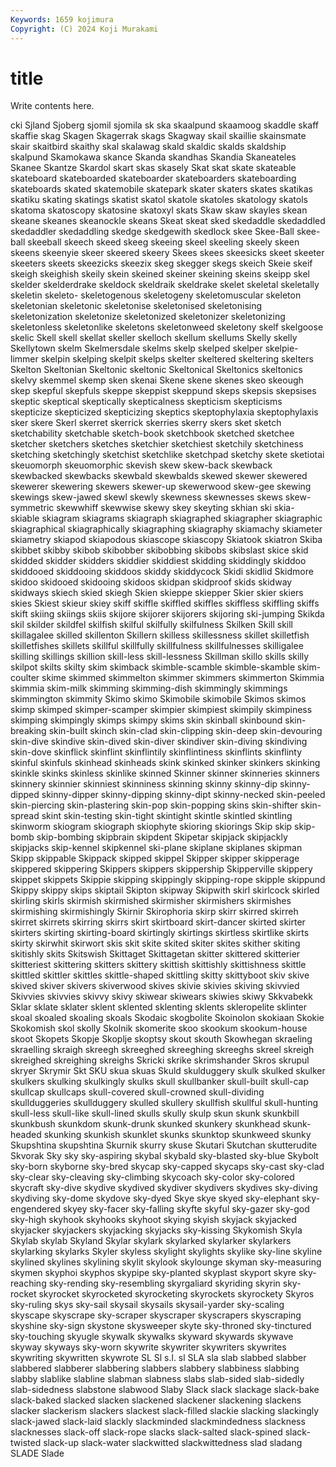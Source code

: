 ```yaml
---
Keywords: 1659 kojimura
Copyright: (C) 2024 Koji Murakami
---
```


# title

Write contents here.



cki
Sjland Sjoberg sjomil sjomila sk ska skaalpund skaamoog skaddle skaff
skaffie skag Skagen Skagerrak skags Skagway skail skaillie skainsmate skair
skaitbird skaithy skal skalawag skald skaldic skalds skaldship skalpund Skamokawa
skance Skanda skandhas Skandia Skaneateles Skanee Skantze Skardol skart skas
skasely Skat skat skate skateable skateboard skateboarded skateboarder skateboarders skateboarding
skateboards skated skatemobile skatepark skater skaters skates skatikas skatiku skating
skatings skatist skatol skatole skatoles skatology skatols skatoma skatoscopy skatosine
skatoxyl skats Skaw skaw skayles skean skeane skeanes skeanockle skeans
Skeat skeat sked skedaddle skedaddled skedaddler skedaddling skedge skedgewith skedlock
skee Skee-Ball skee-ball skeeball skeech skeed skeeg skeeing skeel skeeling
skeely skeen skeens skeenyie skeer skeered skeery Skees skees skeesicks
skeet skeeter skeeters skeets skeezicks skeezix skeg skegger skegs skeich
Skeie skeif skeigh skeighish skeily skein skeined skeiner skeining skeins
skeipp skel skelder skelderdrake skeldock skeldraik skeldrake skelet skeletal skeletally
skeletin skeleto- skeletogenous skeletogeny skeletomuscular skeleton skeletonian skeletonic skeletonise skeletonised
skeletonising skeletonization skeletonize skeletonized skeletonizer skeletonizing skeletonless skeletonlike skeletons skeletonweed
skeletony skelf skelgoose skelic Skell skell skellat skeller skelloch skellum
skellums Skelly skelly Skellytown skelm Skelmersdale skelms skelp skelped skelper
skelpie-limmer skelpin skelping skelpit skelps skelter skeltered skeltering skelters Skelton
Skeltonian Skeltonic skeltonic Skeltonical Skeltonics skeltonics skelvy skemmel skemp sken
skenai Skene skene skenes skeo skeough skep skepful skepfuls skeppe
skeppist skeppund skeps skepsis skepsises skeptic skeptical skeptically skepticalness skepticism
skepticisms skepticize skepticized skepticizing skeptics skeptophylaxia skeptophylaxis sker skere Skerl
skerret skerrick skerries skerry skers sket sketch sketchability sketchable sketch-book
sketchbook sketched sketchee sketcher sketchers sketches sketchier sketchiest sketchily sketchiness
sketching sketchingly sketchist sketchlike sketchpad sketchy skete sketiotai skeuomorph skeuomorphic
skevish skew skew-back skewback skewbacked skewbacks skewbald skewbalds skewed skewer
skewered skewerer skewering skewers skewer-up skewerwood skew-gee skewing skewings skew-jawed
skewl skewly skewness skewnesses skews skew-symmetric skewwhiff skewwise skewy skey
skeyting skhian ski skia- skiable skiagram skiagrams skiagraph skiagraphed skiagrapher
skiagraphic skiagraphical skiagraphically skiagraphing skiagraphy skiamachy skiameter skiametry skiapod skiapodous
skiascope skiascopy Skiatook skiatron Skiba skibbet skibby skibob skibobber skibobbing
skibobs skibslast skice skid skidded skidder skidders skiddier skiddiest skidding
skiddingly skiddoo skiddooed skiddooing skiddoos skiddy skiddycock Skidi skidlid Skidmore
skidoo skidooed skidooing skidoos skidpan skidproof skids skidway skidways skiech
skied skiegh Skien skieppe skiepper Skier skier skiers skies Skiest
skieur skiey skiff skiffle skiffled skiffles skiffless skiffling skiffs skift
skiing skiings skiis skijore skijorer skijorers skijoring ski-jumping Skikda skil
skilder skildfel skilfish skilful skilfully skilfulness Skilken Skill skill skillagalee
skilled skillenton Skillern skilless skillessness skillet skilletfish skilletfishes skillets skillful
skillfully skillfulness skillfulnesses skilligalee skilling skillings skillion skill-less skill-lessness Skillman
skillo skills skilly skilpot skilts skilty skim skimback skimble-scamble skimble-skamble
skim-coulter skime skimmed skimmelton skimmer skimmers skimmerton Skimmia skimmia skim-milk
skimming skimming-dish skimmingly skimmings skimmington skimmity Skimo skimo Skimobile skimobile
Skimos skimos skimp skimped skimper-scamper skimpier skimpiest skimpily skimpiness skimping
skimpingly skimps skimpy skims skin skinball skinbound skin-breaking skin-built skinch
skin-clad skin-clipping skin-deep skin-devouring skin-dive skindive skin-dived skin-diver skindiver skin-diving
skindiving skin-dove skinflick skinflint skinflintily skinflintiness skinflints skinflinty skinful skinfuls
skinhead skinheads skink skinked skinker skinkers skinking skinkle skinks skinless
skinlike skinned Skinner skinner skinneries skinners skinnery skinnier skinniest skinniness
skinning skinny skinny-dip skinny-dipped skinny-dipper skinny-dipping skinny-dipt skinny-necked skin-peeled skin-piercing
skin-plastering skin-pop skin-popping skins skin-shifter skin-spread skint skin-testing skin-tight skintight
skintle skintled skintling skinworm skiogram skiograph skiophyte skioring skiorings Skip
skip skip-bomb skip-bombing skipbrain skipdent Skipetar skipjack skipjackly skipjacks skip-kennel
skipkennel ski-plane skiplane skiplanes skipman Skipp skippable Skippack skipped skippel
Skipper skipper skipperage skippered skippering Skippers skippers skippership Skipperville skippery
skippet skippets Skippie skipping skippingly skipping-rope skipple skippund Skippy skippy
skips skiptail Skipton skipway Skipwith skirl skirlcock skirled skirling skirls
skirmish skirmished skirmisher skirmishers skirmishes skirmishing skirmishingly Skirnir Skirophoria skirp
skirr skirred skirreh skirret skirrets skirring skirrs skirt skirtboard skirt-dancer
skirted skirter skirters skirting skirting-board skirtingly skirtings skirtless skirtlike skirts
skirty skirwhit skirwort skis skit skite skited skiter skites skither
skiting skitishly skits Skitswish Skittaget Skittagetan skitter skittered skitterier skitteriest
skittering skitters skittery skittish skittishly skittishness skittle skittled skittler skittles
skittle-shaped skittling skitty skittyboot skiv skive skived skiver skivers skiverwood
skives skivie skivies skiving skivvied Skivvies skivvies skivvy skivy skiwear
skiwears skiwies skiwy Skkvabekk Sklar sklate sklater sklent sklented sklenting
sklents skleropelite sklinter skoal skoaled skoaling skoals Skodaic skogbolite Skoinolon
skokiaan Skokie Skokomish skol skolly Skolnik skomerite skoo skookum skookum-house
skoot Skopets Skopje Skoplje skoptsy skout skouth Skowhegan skraeling skraelling
skraigh skreegh skreeghed skreeghing skreeghs skreel skreigh skreighed skreighing skreighs
Skricki skrike skrimshander Skros skrupul skryer Skrymir Skt SKU skua
skuas Skuld skulduggery skulk skulked skulker skulkers skulking skulkingly skulks
skull skullbanker skull-built skull-cap skullcap skullcaps skull-covered skull-crowned skull-dividing skullduggeries
skullduggery skulled skullery skullfish skullful skull-hunting skull-less skull-like skull-lined skulls
skully skulp skun skunk skunkbill skunkbush skunkdom skunk-drunk skunked skunkery
skunkhead skunk-headed skunking skunkish skunklet skunks skunktop skunkweed skunky Skupshtina
skupshtina Skurnik skurry skuse Skutari Skutchan skutterudite Skvorak Sky sky
sky-aspiring skybal skybald sky-blasted sky-blue Skybolt sky-born skyborne sky-bred skycap
sky-capped skycaps sky-cast sky-clad sky-clear sky-cleaving sky-climbing skycoach sky-color sky-colored
skycraft sky-dive skydive skydived skydiver skydivers skydives sky-diving skydiving sky-dome
skydove sky-dyed Skye skye skyed sky-elephant sky-engendered skyey sky-facer sky-falling
skyfte skyful sky-gazer sky-god sky-high skyhook skyhooks skyhoot skying skyish
skyjack skyjacked skyjacker skyjackers skyjacking skyjacks sky-kissing Skykomish Skyla Skylab
skylab Skyland Skylar skylark skylarked skylarker skylarkers skylarking skylarks Skyler
skyless skylight skylights skylike sky-line skyline skylined skylines skylining skylit
skylook skylounge skyman sky-measuring skymen skyphoi skyphos skypipe sky-planted skyplast
skyport skyre sky-reaching sky-rending sky-resembling skyrgaliard skyriding skyrin sky-rocket skyrocket
skyrocketed skyrocketing skyrockets skyrockety Skyros sky-ruling skys sky-sail skysail skysails
skysail-yarder sky-scaling skyscape skyscrape sky-scraper skyscraper skyscrapers skyscraping skyshine sky-sign
skystone skysweeper skyte sky-throned sky-tinctured sky-touching skyugle skywalk skywalks skyward
skywards skywave skyway skyways sky-worn skywrite skywriter skywriters skywrites skywriting
skywritten skywrote SL Sl s.l. sl SLA sla slab slabbed
slabber slabbered slabberer slabbering slabbers slabbery slabbiness slabbing slabby slablike
slabline slabman slabness slabs slab-sided slab-sidedly slab-sidedness slabstone slabwood Slaby
Slack slack slackage slack-bake slack-baked slacked slacken slackened slackener slackening
slackens slacker slackerism slackers slackest slack-filled slackie slacking slackingly slack-jawed
slack-laid slackly slackminded slackmindedness slackness slacknesses slack-off slack-rope slacks slack-salted
slack-spined slack-twisted slack-up slack-water slackwitted slackwittedness slad sladang SLADE Slade
